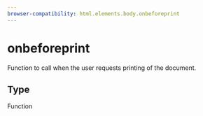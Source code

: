 ```yaml
---
browser-compatibility: html.elements.body.onbeforeprint
---
```


# onbeforeprint

Function to call when the user requests printing of the document.

## Type

Function
